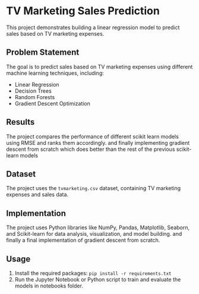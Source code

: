 # TV Marketing Sales Prediction

This project demonstrates building a linear regression model to predict sales based on TV marketing expenses.

## Problem Statement

The goal is to predict sales based on TV marketing expenses using different machine learning techniques, including:

* Linear Regression
* Decision Trees
* Random Forests
* Gradient Descent Optimization

## Results

The project compares the performance of different scikit learn models using RMSE and ranks them accordingly.
and finally implementing gradient descent from scratch which does better than the rest of the previous
scikit-learn models

## Dataset

The project uses the `tvmarketing.csv` dataset, containing TV marketing expenses and sales data.

## Implementation

The project uses Python libraries like NumPy, Pandas, Matplotlib, Seaborn, and Scikit-learn for data analysis, visualization, and model building.
and finally a final implementation of gradient descent from scratch.

## Usage

1. Install the required packages: `pip install -r requirements.txt`
2. Run the Jupyter Notebook or Python script to train and evaluate the models in notebooks folder.
